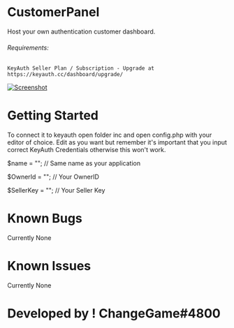 # CustomerPanel
Host your own authentication customer dashboard.

###### Requirements: 
```
KeyAuth Seller Plan / Subscription - Upgrade at https://keyauth.cc/dashboard/upgrade/
```


[![Screenshot](https://cdn.discordapp.com/attachments/1094772945664098335/1106698081325555844/ByChangeGame.gif)](https://discordapp.com/users/1094988511783964843)

# Getting Started
To connect it to keyauth open folder inc and open config.php with your editor of choice.
Edit as you want but remember it's important that you input correct KeyAuth Credentials
otherwise this won't work.

$name = ""; // Same name as your application

$OwnerId = ""; // Your OwnerID

$SellerKey = ""; // Your Seller Key

# Known Bugs
Currently None

# Known Issues
Currently None

# Developed by ! ChangeGame#4800
